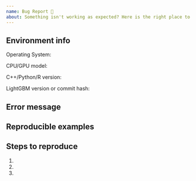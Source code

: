 ```yaml
---
name: Bug Report 🐞
about: Something isn't working as expected? Here is the right place to report.
---
```


<!--
Please search your question on previous issues, Stack Overflow (https://stackoverflow.com/questions/tagged/lightgbm) or other search engines before you open a new one.
-->

<!--
For bugs and unexpected issues, please check the latest master branch first. If problems indeed exist, please provide the following information, so that we could reproduce them on our system.
-->

## Environment info

Operating System:

CPU/GPU model:

C++/Python/R version:

<!-- Please check the latest master branch first -->
LightGBM version or commit hash:

## Error message

<!-- Paste error log here -->

## Reproducible examples

<!-- Paste examples here -->

## Steps to reproduce

1.
2.
3.
